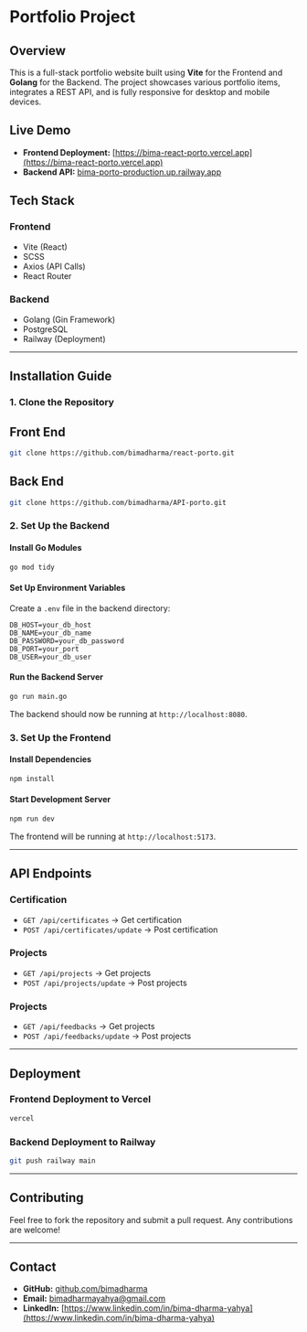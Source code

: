 # Portfolio Project

## Overview

This is a full-stack portfolio website built using **Vite** for the Frontend and **Golang** for the Backend. The project showcases various portfolio items, integrates a REST API, and is fully responsive for desktop and mobile devices.

## Live Demo

- **Frontend Deployment:** [https://bima-react-porto.vercel.app](https://bima-react-porto.vercel.app)
- **Backend API:** [bima-porto-production.up.railway.app](bima-porto-production.up.railway.app)

## Tech Stack

### **Frontend**

- Vite (React)
- SCSS
- Axios (API Calls)
- React Router

### **Backend**

- Golang (Gin Framework)
- PostgreSQL
- Railway (Deployment)

---

## Installation Guide

### **1. Clone the Repository**
## Front End
```sh
git clone https://github.com/bimadharma/react-porto.git
```
## Back End
```sh
git clone https://github.com/bimadharma/API-porto.git
```

### **2. Set Up the Backend**

#### **Install Go Modules**

```sh
go mod tidy
```

#### **Set Up Environment Variables**

Create a `.env` file in the backend directory:

```
DB_HOST=your_db_host
DB_NAME=your_db_name
DB_PASSWORD=your_db_password
DB_PORT=your_port
DB_USER=your_db_user
```

#### **Run the Backend Server**

```sh
go run main.go
```

The backend should now be running at `http://localhost:8080`.

### **3. Set Up the Frontend**

#### **Install Dependencies**

```sh
npm install
```

#### **Start Development Server**

```sh
npm run dev
```

The frontend will be running at `http://localhost:5173`.

---

## API Endpoints

### **Certification**

- `GET /api/certificates` → Get certification
- `POST /api/certificates/update` → Post certification


### **Projects**

- `GET /api/projects` → Get projects
- `POST /api/projects/update` → Post projects

### **Projects**

- `GET /api/feedbacks` → Get projects
- `POST /api/feedbacks/update` → Post projects

---

## Deployment

### **Frontend Deployment to Vercel**

```sh
vercel
```

### **Backend Deployment to Railway**

```sh
git push railway main
```

---

## Contributing

Feel free to fork the repository and submit a pull request. Any contributions are welcome!

---

## Contact

- **GitHub:** [github.com/bimadharma](https://github.com/bimadharma)
- **Email:** [bimadharmayahya@gmail.com](bimadharmayahya@gmail.com)
- **LinkedIn:** [https://www.linkedin.com/in/bima-dharma-yahya](https://www.linkedin.com/in/bima-dharma-yahya)


